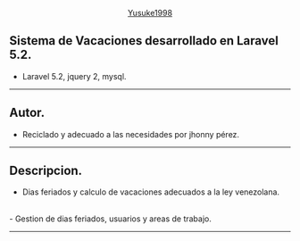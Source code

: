 <p align="center">
	<a href="#" target="_blank">Yusuke1998</a>
</p>

## Sistema de Vacaciones desarrollado en Laravel 5.2.
- Laravel 5.2, jquery 2, mysql.
<hr>

## Autor.
- Reciclado y adecuado a las necesidades por jhonny pérez.
<hr>

## Descripcion. 
- Dias feriados y calculo de vacaciones adecuados a la ley venezolana.
<br>
- Gestion de dias feriados, usuarios y areas de trabajo.
<hr>
